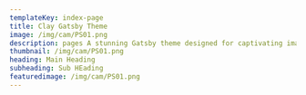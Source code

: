 ```yaml
---
templateKey: index-page
title: Clay Gatsby Theme 
image: /img/cam/PS01.png
description: pages A stunning Gatsby theme designed for captivating image-centric websites, perfect for photographers, portfolios, and blogs.
thumbnail: /img/cam/PS01.png
heading: Main Heading
subheading: Sub HEading
featuredimage: /img/cam/PS01.png
---
```


